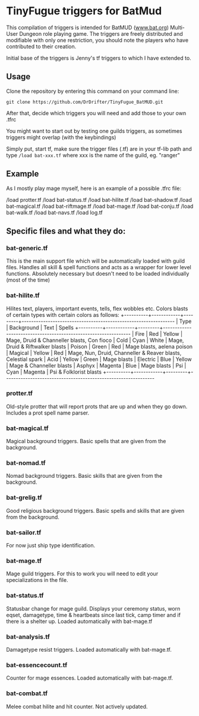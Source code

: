 
# TinyFugue triggers for BatMud

This compilation of triggers is intended for BatMUD (www.bat.org) Multi-User Dungeon role playing game. The triggers are freely distributed and modifiable with only one restriction, you should note the players who have contributed to their creation.

Initial base of the triggers is Jenny's tf triggers to which I have extended to.

## Usage

Clone the repository by entering this command on your command line:

`git clone https://github.com/DrDrifter/TinyFugue_BatMUD.git`

After that, decide which triggers you will need and add those to your own .tfrc

You might want to start out by testing one guilds triggers, as sometimes triggers might overlap (with the keybindings)

Simply put, start tf, make sure the trigger files (.tf) are in your tf-lib path and type
`/load bat-xxx.tf`
where xxx is the name of the guild, eg. "ranger"

## Example
As I mostly play mage myself, here is an example of a possible .tfrc file:

/load protter.tf
/load bat-status.tf
/load bat-hilite.tf
/load bat-shadow.tf
/load bat-magical.tf
/load bat-riftmage.tf
/load bat-mage.tf
/load bat-conju.tf
/load bat-walk.tf
/load bat-navs.tf
/load log.tf

## Specific files and what they do:

### bat-generic.tf
This is the main support file which will be automatically loaded with guild files. Handles all skill & spell functions and acts as a wrapper for lower level functions. Absolutely necessary but doesn't need to be loaded individually (most of the time)

### bat-hilite.tf
Hilites text, players, important events, tells, flex wobbles etc. Colors blasts of certain types with certain colors as follows:
+----------+------------+---------+----------------------------------------------------------------
| Type     | Background | Text    | Spells
+----------+------------+---------+----------------------------------------------------------------
| Fire     | Red        | Yellow  | Mage, Druid & Channeller blasts, Con fioco
| Cold     | Cyan       | White   | Mage, Druid & Riftwalker blasts
| Poison   | Green      | Red     | Mage blasts, aelena poison
| Magical  | Yellow     | Red     | Mage, Nun, Druid, Channeller & Reaver blasts, Celestial spark
| Acid     | Yellow     | Green   | Mage blasts
| Electric | Blue       | Yellow  | Mage & Channeller blasts
| Asphyx   | Magenta    | Blue    | Mage blasts
| Psi      | Cyan       | Magenta | Psi & Folklorist blasts
+----------+------------+---------+---------------------------------------------------------------

### protter.tf
Old-style protter that will report prots that are up and when they go down. Includes a prot spell name parser.

### bat-magical.tf
Magical background triggers. Basic spells that are given from the background.

### bat-nomad.tf
Nomad background triggers. Basic skills that are given from the background.

### bat-grelig.tf
Good religious background triggers. Basic spells and skills that are given from the background.

### bat-sailor.tf
For now just ship type identification.

### bat-mage.tf
Mage guild triggers. For this to work you will need to edit your specializations in the file.

### bat-status.tf
Statusbar change for mage guild. Displays your ceremony status, worn eqset, damagetype, time & heartbeats since last tick, camp timer and if there is a shelter up. Loaded automatically with bat-mage.tf

### bat-analysis.tf
Damagetype resist triggers. Loaded automatically with bat-mage.tf.

### bat-essencecount.tf
Counter for mage essences. Loaded automatically with bat-mage.tf.

### bat-combat.tf
Melee combat hilite and hit counter. Not actively updated.

